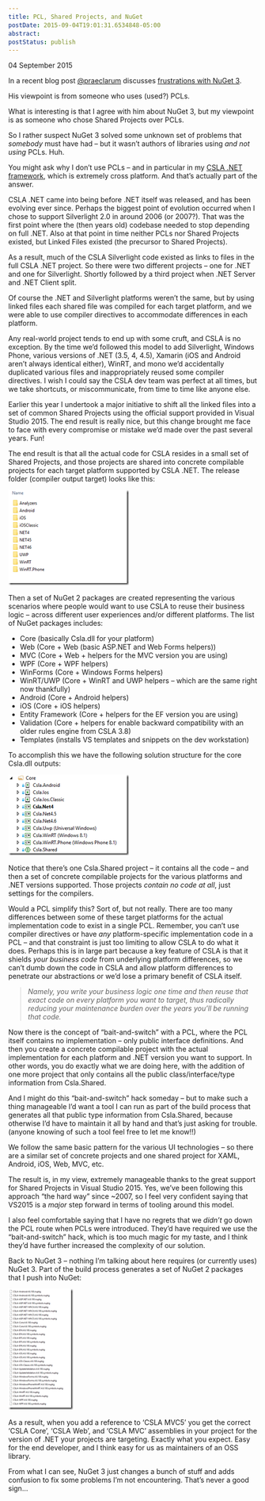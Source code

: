 ```yaml
---
title: PCL, Shared Projects, and NuGet
postDate: 2015-09-04T19:01:31.6534848-05:00
abstract: 
postStatus: publish
---
```

04 September 2015

In a recent blog post [@praeclarum](http://twitter.com/praeclarum) discusses [frustrations with NuGet 3](http://praeclarum.org/post/128347388533/my-complaints-with-nuget-3).

His viewpoint is from someone who uses (used?) PCLs.

What is interesting is that I agree with him about NuGet 3, but my viewpoint is as someone who chose Shared Projects over PCLs.

So I rather suspect NuGet 3 solved some unknown set of problems that *somebody* must have had – but it wasn’t authors of libraries using *and not using* PCLs. Huh.

You might ask why I don’t use PCLs – and in particular in my [CSLA .NET framework](http://www.cslanet.com), which is extremely cross platform. And that’s actually part of the answer.

CSLA .NET came into being before .NET itself was released, and has been evolving ever since. Perhaps the biggest point of evolution occurred when I chose to support Silverlight 2.0 in around 2006 (or 2007?). That was the first point where the (then years old) codebase needed to stop depending on full .NET. Also at that point in time neither PCLs nor Shared Projects existed, but Linked Files existed (the precursor to Shared Projects).

As a result, much of the CSLA Silverlight code existed as links to files in the full CSLA .NET project. So there were two different projects – one for .NET and one for Silverlight. Shortly followed by a third project when .NET Server and .NET Client split.

Of course the .NET and Silverlight platforms weren’t the same, but by using linked files each shared file was compiled for each target platform, and we were able to use compiler directives to accommodate differences in each platform.

Any real-world project tends to end up with some cruft, and CSLA is no exception. By the time we’d followed this model to add Silverlight, Windows Phone, various versions of .NET (3.5, 4, 4.5), Xamarin (iOS and Android aren’t always identical either), WinRT, and mono we’d accidentally duplicated various files and inappropriately reused some compiler directives. I wish I could say the CSLA dev team was perfect at all times, but we take shortcuts, or miscommunicate, from time to time like anyone else.

Earlier this year I undertook a major initiative to shift all the linked files into a set of common Shared Projects using the official support provided in Visual Studio 2015. The end result is really nice, but this change brought me face to face with every compromise or mistake we’d made over the past several years. Fun!

The end result is that all the actual code for CSLA resides in a small set of Shared Projects, and those projects are shared into concrete compilable projects for each target platform supported by CSLA .NET. The release folder (compiler output target) looks like this:

[![snip_20150904183300](binary/Windows-Live-Writer/PCL-Shared-Projects-and-NuGet_10064/snip_20150904183300_thumb.png "snip_20150904183300")](binary/Windows-Live-Writer/PCL-Shared-Projects-and-NuGet_10064/snip_20150904183300_2.png)

Then a set of NuGet 2 packages are created representing the various scenarios where people would want to use CSLA to reuse their business logic – across different user experiences and/or different platforms. The list of NuGet packages includes:

- Core (basically Csla.dll for your platform)
- Web (Core + Web (basic ASP.NET and Web Forms helpers))
- MVC (Core + Web + helpers for the MVC version you are using)
- WPF (Core + WPF helpers)
- WinForms (Core + Windows Forms helpers)
- WinRT/UWP (Core + WinRT and UWP helpers – which are the same right now thankfully)
- Android (Core + Android helpers)
- iOS (Core + iOS helpers)
- Entity Framework (Core + helpers for the EF version you are using)
- Validation (Core + helpers for enable backward compatibility with an older rules engine from CSLA 3.8)
- Templates (installs VS templates and snippets on the dev workstation)


To accomplish this we have the following solution structure for the core Csla.dll outputs:

[![snip_20150904184309](binary/Windows-Live-Writer/PCL-Shared-Projects-and-NuGet_10064/snip_20150904184309_thumb.png "snip_20150904184309")](binary/Windows-Live-Writer/PCL-Shared-Projects-and-NuGet_10064/snip_20150904184309_2.png)

Notice that there’s one Csla.Shared project – it contains all the code – and then a set of concrete compilable projects for the various platforms and .NET versions supported. Those projects *contain no code at all*, just settings for the compilers.

Would a PCL simplify this? Sort of, but not really. There are too many differences between some of these target platforms for the actual implementation code to exist in a single PCL. Remember, you can’t use compiler directives or have *any* platform-specific implementation code in a PCL – and that constraint is just too limiting to allow CSLA to do what it does. Perhaps this is in large part because a key feature of CSLA is that it shields *your business code* from underlying platform differences, so we can’t dumb down the code in CSLA and allow platform differences to penetrate our abstractions or we’d lose a primary benefit of CSLA itself.


> *Namely, you write your business logic one time and then reuse that exact code on every platform you want to target, thus radically reducing your maintenance burden over the years you’ll be running that code.*


Now there is the concept of “bait-and-switch” with a PCL, where the PCL itself contains no implementation – only public interface definitions. And then you create a concrete compilable project with the actual implementation for each platform and .NET version you want to support. In other words, you do exactly what we are doing here, with the addition of one more project that only contains all the public class/interface/type information from Csla.Shared.

And I might do this “bait-and-switch” hack someday – but to make such a thing manageable I’d want a tool I can run as part of the build process that generates all that public type information from Csla.Shared, because otherwise I’d have to maintain it all by hand and that’s just asking for trouble. (anyone knowing of such a tool feel free to let me know!!)

We follow the same basic pattern for the various UI technologies – so there are a similar set of concrete projects and one shared project for XAML, Android, iOS, Web, MVC, etc.

The result is, in my view, extremely manageable thanks to the great support for Shared Projects in Visual Studio 2015. Yes, we’ve been following this approach “the hard way” since ~2007, so I feel very confident saying that VS2015 is a *major* step forward in terms of tooling around this model.

I also feel comfortable saying that I have no regrets that we *didn’t* go down the PCL route when PCLs were introduced. They’d have required we use the “bait-and-switch” hack, which is too much magic for my taste, and I think they’d have further increased the complexity of our solution.

Back to NuGet 3 – nothing I’m talking about here requires (or currently uses) NuGet 3. Part of the build process generates a set of NuGet 2 packages that I push into NuGet:

[![snip_20150904185812](binary/Windows-Live-Writer/PCL-Shared-Projects-and-NuGet_10064/snip_20150904185812_thumb.png "snip_20150904185812")](binary/Windows-Live-Writer/PCL-Shared-Projects-and-NuGet_10064/snip_20150904185812_2.png)

As a result, when you add a reference to ‘CSLA MVC5’ you get the correct ‘CSLA Core’, ‘CSLA Web’, and ‘CSLA MVC’ assemblies in your project for the version of .NET your projects are targeting. Exactly what you expect. Easy for the end developer, and I think easy for us as maintainers of an OSS library.

From what I can see, NuGet 3 just changes a bunch of stuff and adds confusion to fix some problems I’m not encountering. That’s never a good sign…
